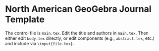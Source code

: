 # North American GeoGebra Journal Template

The control file is `main.tex`.  Edit the title and authors in `main.tex`. Then either edit `body.tex` directly, or edit components (e.g., `abstract.tex`, etc.) and include via `\input{file.tex}`.  
